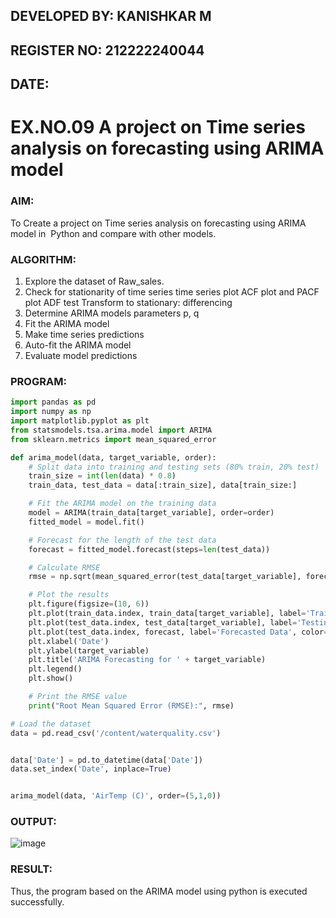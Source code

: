 ## DEVELOPED BY: KANISHKAR M
## REGISTER NO: 212222240044
## DATE: 
# EX.NO.09        A project on Time series analysis on forecasting using ARIMA model 

### AIM:
To Create a project on Time series analysis on forecasting using ARIMA model in  Python and compare with other models.
### ALGORITHM:
1. Explore the dataset of Raw_sales. 
2. Check for stationarity of time series time series plot
   ACF plot and PACF plot
   ADF test
   Transform to stationary: differencing
3. Determine ARIMA models parameters p, q
4. Fit the ARIMA model
5. Make time series predictions
6. Auto-fit the ARIMA model
7. Evaluate model predictions
### PROGRAM:
```py
import pandas as pd
import numpy as np
import matplotlib.pyplot as plt
from statsmodels.tsa.arima.model import ARIMA
from sklearn.metrics import mean_squared_error

def arima_model(data, target_variable, order):
    # Split data into training and testing sets (80% train, 20% test)
    train_size = int(len(data) * 0.8)
    train_data, test_data = data[:train_size], data[train_size:]

    # Fit the ARIMA model on the training data
    model = ARIMA(train_data[target_variable], order=order)
    fitted_model = model.fit()

    # Forecast for the length of the test data
    forecast = fitted_model.forecast(steps=len(test_data))

    # Calculate RMSE
    rmse = np.sqrt(mean_squared_error(test_data[target_variable], forecast))

    # Plot the results
    plt.figure(figsize=(10, 6))
    plt.plot(train_data.index, train_data[target_variable], label='Training Data')
    plt.plot(test_data.index, test_data[target_variable], label='Testing Data')
    plt.plot(test_data.index, forecast, label='Forecasted Data', color='green')
    plt.xlabel('Date')
    plt.ylabel(target_variable)
    plt.title('ARIMA Forecasting for ' + target_variable)
    plt.legend()
    plt.show()

    # Print the RMSE value
    print("Root Mean Squared Error (RMSE):", rmse)

# Load the dataset
data = pd.read_csv('/content/waterquality.csv')


data['Date'] = pd.to_datetime(data['Date'])
data.set_index('Date', inplace=True)


arima_model(data, 'AirTemp (C)', order=(5,1,0))


```
### OUTPUT:

![image](https://github.com/user-attachments/assets/f5625c06-d1f6-4fc2-aca7-964c607ec9af)


### RESULT:
Thus, the program based on the ARIMA model using python is executed successfully.
